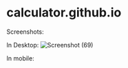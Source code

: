 # calculator.github.io
Screenshots:

In Desktop:
![Screenshot (69)](https://user-images.githubusercontent.com/42195119/104949772-80e7f480-59e5-11eb-8716-23ad8d1e0522.png)

In mobile:
